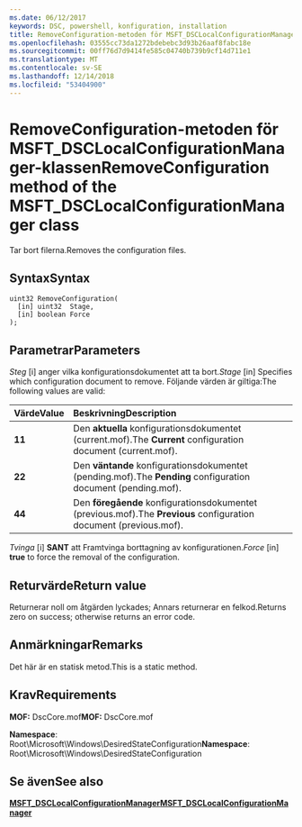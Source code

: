 ```yaml
---
ms.date: 06/12/2017
keywords: DSC, powershell, konfiguration, installation
title: RemoveConfiguration-metoden för MSFT_DSCLocalConfigurationManager-klassen
ms.openlocfilehash: 03555cc73da1272bdebebc3d93b26aaf8fabc18e
ms.sourcegitcommit: 00ff76d7d9414fe585c04740b739b9cf14d711e1
ms.translationtype: MT
ms.contentlocale: sv-SE
ms.lasthandoff: 12/14/2018
ms.locfileid: "53404900"
---
```

# <a name="removeconfiguration-method-of-the-msftdsclocalconfigurationmanager-class"></a><span data-ttu-id="25ead-103">RemoveConfiguration-metoden för MSFT_DSCLocalConfigurationManager-klassen</span><span class="sxs-lookup"><span data-stu-id="25ead-103">RemoveConfiguration method of the MSFT_DSCLocalConfigurationManager class</span></span>

<span data-ttu-id="25ead-104">Tar bort filerna.</span><span class="sxs-lookup"><span data-stu-id="25ead-104">Removes the configuration files.</span></span>

## <a name="syntax"></a><span data-ttu-id="25ead-105">Syntax</span><span class="sxs-lookup"><span data-stu-id="25ead-105">Syntax</span></span>

```mof
uint32 RemoveConfiguration(
  [in] uint32  Stage,
  [in] boolean Force
);
```

## <a name="parameters"></a><span data-ttu-id="25ead-106">Parametrar</span><span class="sxs-lookup"><span data-stu-id="25ead-106">Parameters</span></span>

<span data-ttu-id="25ead-107">*Steg* \[i\] anger vilka konfigurationsdokumentet att ta bort.</span><span class="sxs-lookup"><span data-stu-id="25ead-107">*Stage* \[in\] Specifies which configuration document to remove.</span></span> <span data-ttu-id="25ead-108">Följande värden är giltiga:</span><span class="sxs-lookup"><span data-stu-id="25ead-108">The following values are valid:</span></span>

|<span data-ttu-id="25ead-109">Värde</span><span class="sxs-lookup"><span data-stu-id="25ead-109">Value</span></span> |<span data-ttu-id="25ead-110">Beskrivning</span><span class="sxs-lookup"><span data-stu-id="25ead-110">Description</span></span> |
|:--- |:---|
|<span data-ttu-id="25ead-111">**1**</span><span class="sxs-lookup"><span data-stu-id="25ead-111">**1**</span></span> | <span data-ttu-id="25ead-112">Den **aktuella** konfigurationsdokumentet (current.mof).</span><span class="sxs-lookup"><span data-stu-id="25ead-112">The **Current** configuration document (current.mof).</span></span> |
|<span data-ttu-id="25ead-113">**2**</span><span class="sxs-lookup"><span data-stu-id="25ead-113">**2**</span></span> | <span data-ttu-id="25ead-114">Den **väntande** konfigurationsdokumentet (pending.mof).</span><span class="sxs-lookup"><span data-stu-id="25ead-114">The **Pending** configuration document (pending.mof).</span></span>  |
|<span data-ttu-id="25ead-115">**4**</span><span class="sxs-lookup"><span data-stu-id="25ead-115">**4**</span></span> | <span data-ttu-id="25ead-116">Den **föregående** konfigurationsdokumentet (previous.mof).</span><span class="sxs-lookup"><span data-stu-id="25ead-116">The **Previous** configuration document (previous.mof).</span></span> |

<span data-ttu-id="25ead-117">*Tvinga* \[i\] **SANT** att Framtvinga borttagning av konfigurationen.</span><span class="sxs-lookup"><span data-stu-id="25ead-117">*Force* \[in\] **true** to force the removal of the configuration.</span></span>

## <a name="return-value"></a><span data-ttu-id="25ead-118">Returvärde</span><span class="sxs-lookup"><span data-stu-id="25ead-118">Return value</span></span>

<span data-ttu-id="25ead-119">Returnerar noll om åtgärden lyckades; Annars returnerar en felkod.</span><span class="sxs-lookup"><span data-stu-id="25ead-119">Returns zero on success; otherwise returns an error code.</span></span>

## <a name="remarks"></a><span data-ttu-id="25ead-120">Anmärkningar</span><span class="sxs-lookup"><span data-stu-id="25ead-120">Remarks</span></span>

<span data-ttu-id="25ead-121">Det här är en statisk metod.</span><span class="sxs-lookup"><span data-stu-id="25ead-121">This is a static method.</span></span>

## <a name="requirements"></a><span data-ttu-id="25ead-122">Krav</span><span class="sxs-lookup"><span data-stu-id="25ead-122">Requirements</span></span>

<span data-ttu-id="25ead-123">**MOF:** DscCore.mof</span><span class="sxs-lookup"><span data-stu-id="25ead-123">**MOF:** DscCore.mof</span></span>

<span data-ttu-id="25ead-124">**Namespace**: Root\Microsoft\Windows\DesiredStateConfiguration</span><span class="sxs-lookup"><span data-stu-id="25ead-124">**Namespace**: Root\Microsoft\Windows\DesiredStateConfiguration</span></span>

## <a name="see-also"></a><span data-ttu-id="25ead-125">Se även</span><span class="sxs-lookup"><span data-stu-id="25ead-125">See also</span></span>

[<span data-ttu-id="25ead-126">**MSFT_DSCLocalConfigurationManager**</span><span class="sxs-lookup"><span data-stu-id="25ead-126">**MSFT_DSCLocalConfigurationManager**</span></span>](msft-dsclocalconfigurationmanager.md)